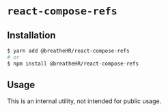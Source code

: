 # `react-compose-refs`

## Installation

```sh
$ yarn add @breatheHR/react-compose-refs
# or
$ npm install @breatheHR/react-compose-refs
```

## Usage

This is an internal utility, not intended for public usage.
